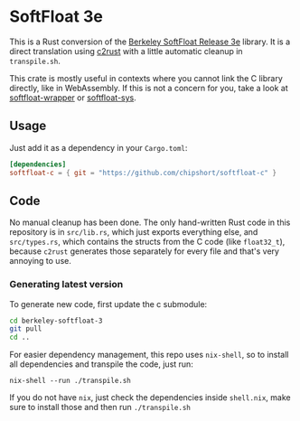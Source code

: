 # SoftFloat 3e

This is a Rust conversion of the [Berkeley SoftFloat Release 3e](https://github.com/ucb-bar/berkeley-softfloat-3) library.
It is a direct translation using [c2rust](https://github.com/immunant/c2rust) with a little automatic cleanup in `transpile.sh`.

This crate is mostly useful in contexts where you cannot link the C library directly, like in WebAssembly.
If this is not a concern for you, take a look at [softfloat-wrapper](https://crates.io/crates/softfloat-wrapper) or [softfloat-sys](https://crates.io/crates/softfloat-sys).

## Usage
Just add it as a dependency in your `Cargo.toml`:
```toml
[dependencies]
softfloat-c = { git = "https://github.com/chipshort/softfloat-c" }
```

## Code
No manual cleanup has been done. The only hand-written Rust code in this repository is in `src/lib.rs`, which just exports everything else,
and `src/types.rs`, which contains the structs from the C code (like `float32_t`), because `c2rust` generates those separately for every file and that's
very annoying to use.

### Generating latest version
To generate new code, first update the c submodule:
```sh
cd berkeley-softfloat-3
git pull
cd ..
```
For easier dependency management, this repo uses `nix-shell`, so to install all dependencies and transpile the code, just run: 
```shell
nix-shell --run ./transpile.sh
```
If you do not have `nix`, just check the dependencies inside `shell.nix`, make sure to install those and then run `./transpile.sh`

